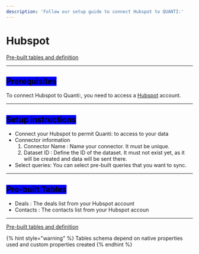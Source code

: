 ```yaml
---
description: 'Follow our setup guide to connect Hubspot to QUANTI:'
---
```


# Hubspot

<a href="https://dbdiagram.io/e/67aa29e6263d6cf9a0a7bd09/67aa2dd5263d6cf9a0a82d44" class="button primary" data-icon="table-tree">Pre-built tables and definition  </a>

***

## <mark style="background-color:blue;">Prerequisites</mark>

To connect Hubspot to Quanti:, you need to access a [Hubspot](https://app.hubspot.com/login/?login) account.

***

## <mark style="background-color:blue;">Setup instructions</mark>

* Connect your Hubspot to permit Quanti: to access to your data
* Connector information
  1. Connector Name : Name your connector. It must be unique.
  2. Dataset ID : Define the ID of the dataset. It must not exist yet, as it will be created and data will be sent there.
* Select queries: You can select pre-built queries that you want to sync.

***

## <mark style="background-color:blue;">Pre-built Tables</mark>

* Deals : The deals list from your Hubspot account
* Contacts : The contacts list from your Hubspot accoun

***

<a href="https://dbdiagram.io/e/67aa29e6263d6cf9a0a7bd09/67aa2dd5263d6cf9a0a82d44" class="button primary" data-icon="table-tree">Pre-built tables and definition  </a>

{% hint style="warning" %}
Tables schema depend on native properties used and custom properties created
{% endhint %}
